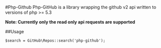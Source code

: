 #Php-Github
Php-GitHub is a library wrapping the github v2 api written to versions of php >= 5.3

**Note: Currently only the read only api requests are supported**

##Usage
	
	$search = GitHub\Repos::search('php-github');